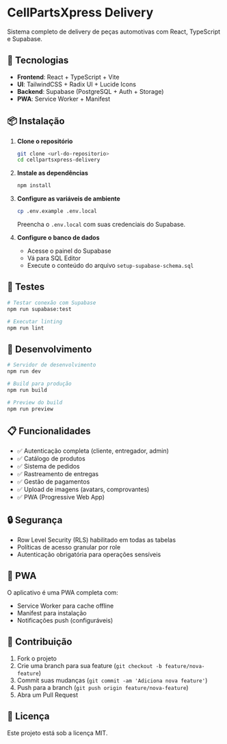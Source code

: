 # CellPartsXpress Delivery

Sistema completo de delivery de peças automotivas com React, TypeScript e Supabase.

## 🚀 Tecnologias

- **Frontend**: React + TypeScript + Vite
- **UI**: TailwindCSS + Radix UI + Lucide Icons
- **Backend**: Supabase (PostgreSQL + Auth + Storage)
- **PWA**: Service Worker + Manifest

## 📦 Instalação

1. **Clone o repositório**
   ```bash
   git clone <url-do-repositorio>
   cd cellpartsxpress-delivery
   ```

2. **Instale as dependências**
   ```bash
   npm install
   ```

3. **Configure as variáveis de ambiente**
   ```bash
   cp .env.example .env.local
   ```
   Preencha o `.env.local` com suas credenciais do Supabase.

4. **Configure o banco de dados**
   - Acesse o painel do Supabase
   - Vá para SQL Editor
   - Execute o conteúdo do arquivo `setup-supabase-schema.sql`

## 🧪 Testes

```bash
# Testar conexão com Supabase
npm run supabase:test

# Executar linting
npm run lint
```

## 🚀 Desenvolvimento

```bash
# Servidor de desenvolvimento
npm run dev

# Build para produção
npm run build

# Preview do build
npm run preview
```

## 📋 Funcionalidades

- ✅ Autenticação completa (cliente, entregador, admin)
- ✅ Catálogo de produtos
- ✅ Sistema de pedidos
- ✅ Rastreamento de entregas
- ✅ Gestão de pagamentos
- ✅ Upload de imagens (avatars, comprovantes)
- ✅ PWA (Progressive Web App)

## 🔒 Segurança

- Row Level Security (RLS) habilitado em todas as tabelas
- Políticas de acesso granular por role
- Autenticação obrigatória para operações sensíveis

## 📱 PWA

O aplicativo é uma PWA completa com:
- Service Worker para cache offline
- Manifest para instalação
- Notificações push (configuráveis)

## 🤝 Contribuição

1. Fork o projeto
2. Crie uma branch para sua feature (`git checkout -b feature/nova-feature`)
3. Commit suas mudanças (`git commit -am 'Adiciona nova feature'`)
4. Push para a branch (`git push origin feature/nova-feature`)
5. Abra um Pull Request

## 📄 Licença

Este projeto está sob a licença MIT.
